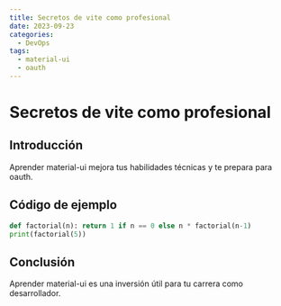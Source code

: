 ```yaml
---
title: Secretos de vite como profesional
date: 2023-09-23
categories:
  - DevOps
tags:
  - material-ui
  - oauth
---
```


# Secretos de vite como profesional

## Introducción

Aprender material-ui mejora tus habilidades técnicas y te prepara para oauth.

## Código de ejemplo

```python
def factorial(n): return 1 if n == 0 else n * factorial(n-1)
print(factorial(5))
```

## Conclusión

Aprender material-ui es una inversión útil para tu carrera como desarrollador.